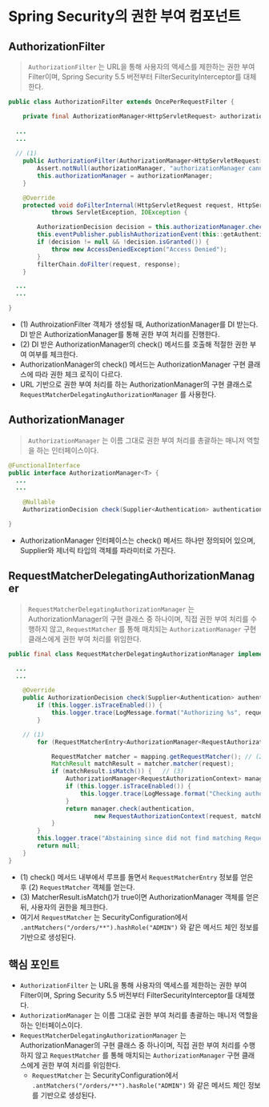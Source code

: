 # Spring Security의 권한 부여 컴포넌트

## AuthorizationFilter

> `AuthorizationFilter` 는 URL을 통해 사용자의 액세스를 제한하는 권한 부여 Filter이며, Spring Security 5.5 버전부터 FilterSecurityInterceptor를 대체한다.
> 

```java
public class AuthorizationFilter extends OncePerRequestFilter {

	private final AuthorizationManager<HttpServletRequest> authorizationManager;
  
  ...
  ...
	
  // (1)
	public AuthorizationFilter(AuthorizationManager<HttpServletRequest> authorizationManager) {
		Assert.notNull(authorizationManager, "authorizationManager cannot be null");
		this.authorizationManager = authorizationManager;
	}

	@Override
	protected void doFilterInternal(HttpServletRequest request, HttpServletResponse response, FilterChain filterChain)
			throws ServletException, IOException {

		AuthorizationDecision decision = this.authorizationManager.check(this::getAuthentication, request); // (2)
		this.eventPublisher.publishAuthorizationEvent(this::getAuthentication, request, decision);
		if (decision != null && !decision.isGranted()) {
			throw new AccessDeniedException("Access Denied");
		}
		filterChain.doFilter(request, response);
	}

  ...
  ...

}
```

- (1) AuthroizationFilter 객체가 생성될 때, AuthorizationManager를 DI 받는다. DI 받은 AuthorizationManager를 통해 권한 부여 처리를 진행한다.
- (2) DI 받은 AuthorizationManager의 check() 메서드를 호출해 적절한 권한 부여 여부를 체크한다.
- AuthorizationManager의 check() 메서드는 AuthorizationManager 구현 클래스에 따라 권한 체크 로직이 다르다.
- URL 기반으로 권한 부여 처리를 하는 AuthorizationManager의 구현 클래스로 `RequestMatcherDelegatingAuthorizationManager` 를 사용한다.

## AuthorizationManager

> `AuthorizationManager` 는 이름 그대로 권한 부여 처리를 총괄하는 매니저 역할을 하는 인터페이스이다.
> 

```java
@FunctionalInterface
public interface AuthorizationManager<T> {
  ...
  ...

	@Nullable
	AuthorizationDecision check(Supplier<Authentication> authentication, T object);

}
```

- AuthorizationManager 인터페이스는 check() 메서드 하나만 정의되어 있으며, Supplier와 제너릭 타입의 객체를 파라미터로 가진다.

## RequestMatcherDelegatingAuthorizationManager

> `RequestMatcherDelegatingAuthorizationManager` 는 AuthorizationManager의 구현 클래스 중 하나이며, 직접 권한 부여 처리를 수행하지 않고, `RequestMatcher` 를 통해 매치되는 `AuthorizationManager` 구현 클래스에게 권한 부여 처리를 위임한다.
> 

```java
public final class RequestMatcherDelegatingAuthorizationManager implements AuthorizationManager<HttpServletRequest> {

  ...
  ...

	@Override
	public AuthorizationDecision check(Supplier<Authentication> authentication, HttpServletRequest request) {
		if (this.logger.isTraceEnabled()) {
			this.logger.trace(LogMessage.format("Authorizing %s", request));
		}

    // (1)
		for (RequestMatcherEntry<AuthorizationManager<RequestAuthorizationContext>> mapping : this.mappings) {

			RequestMatcher matcher = mapping.getRequestMatcher(); // (2)
			MatchResult matchResult = matcher.matcher(request);
			if (matchResult.isMatch()) {   // (3)
				AuthorizationManager<RequestAuthorizationContext> manager = mapping.getEntry();
				if (this.logger.isTraceEnabled()) {
					this.logger.trace(LogMessage.format("Checking authorization on %s using %s", request, manager));
				}
				return manager.check(authentication,
						new RequestAuthorizationContext(request, matchResult.getVariables()));
			}
		}
		this.logger.trace("Abstaining since did not find matching RequestMatcher");
		return null;
	}
}
```

- (1) check() 메서드 내부에서 루프를 돌면서 `RequestMatcherEntry` 정보를 얻은 후 (2) `RequestMatcher` 객체를 얻는다.
- (3) MatcherResult.isMatch()가 true이면 AuthorizationManager 객체를 얻은 뒤, 사용자의 권한을 체크한다.
- 여기서 `RequestMatcher` 는 SecurityConfiguration에서 `.antMatchers("/orders/**").hashRole("ADMIN")` 와 같은 메서드 체인 정보를 기반으로 생성된다.

## 핵심 포인트

- `AuthorizationFilter` 는 URL을 통해 사용자의 액세스를 제한하는 권한 부여 Filter이며, Spring Security 5.5 버전부터 FilterSecurityInterceptor를 대체했다.
- `AuthorizationManager` 는 이름 그대로 권한 부여 처리를 총괄하는 매니저 역할을 하는 인터페이스이다.
- `RequestMatcherDelegatingAuthorizationManager` 는 AuthorizationManager의 구현 클래스 중 하나이며, 직접 권한 부여 처리를 수행하지 않고 `RequestMatcher` 를 통해 매치되는 `AuthorizationManager` 구현 클래스에게 권한 부여 처리를 위임한다.
    - `RequestMatcher` 는 SecurityConfiguration에서 `.antMatchers("/orders/**").hasRole("ADMIN")` 와 같은 메서드 체인 정보를 기반으로 생성된다.